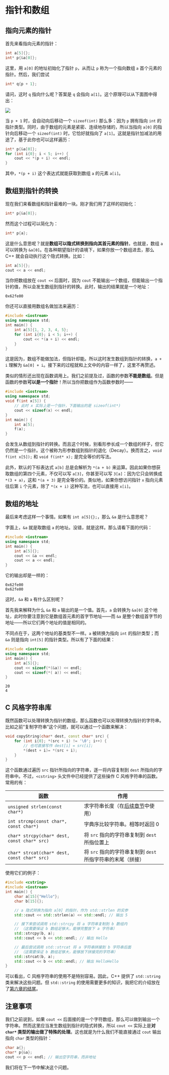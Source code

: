 # 指针和数组

## 指向元素的指针

首先来看指向元素的指针：
```cpp
int a[5]{};
int* p{&a[0]};
```
这里，用 `a[0]` 的地址初始化了指针 `p`，从而让 `p` 称为一个指向数组 `a` 首个元素的指针。然后，我们尝试
```cpp
int* q{p + 1};
```
请问，这时 `q` 指向什么呢？答案是 `q` 会指向 `a[1]`。这个原理可以从下面图中得出：

![](https://s1.ax1x.com/2020/08/15/dkKe3V.png)

当 `p + 1` 时，会自动向后移动一个 `sizeof(int)` 那么多：因为 `p` 拥有指向 `int` 的指针类型。同时，由于数组的元素是紧密、连续地存储的，所以当指向 `a[0]` 的指针向后移动一个 `sizeof(int)` 时，它恰好就指向了 `a[1]`。这就是指针加减法的用途了，基于此你也可以这样遍历：
```cpp
int* p{&a[0]};
for (int i{0}; i < 5; i++) {
    cout << *(p + i) << endl;
}
```
其中，`*(p + i)` 这个表达式就能获取到数组 `a` 的元素 `a[i]`。


## 数组到指针的转换

现在我们来看数组和指针最难的一块。刚才我们用了这样的初始化：
```cpp
int* p{&a[0]};
```
然而这个过程可以简化为：
```cpp
int* p{a};
```
这是什么意思呢？就是**数组可以隐式转换到指向其首元素的指针**。也就是，数组 `a` 可以转换为 `&a[0]`。在各种期望指针的语境下，如果你放一个数组进去，那么 C++ 就会自动执行这个隐式转换。比如：
```cpp
int a[5]{};
cout << a << endl;
```
当你把数组放在 `cout <<` 后面时，因为 `cout` 不能输出一个数组，但能输出一个指针的值，所以会发生数组到指针的转换。此时，输出的结果就是一个地址：
```io
0x62fe00
```

你还可以直接用数组名做加法来遍历：
```CPP
#include <iostream>
using namespace std;
int main() {
    int a[5]{1, 2, 3, 4, 5};
    for (int i{0}; i < 5; i++) {
        cout << *(a + i) << endl;
    }
}
```
这是因为，数组不能做加法，但指针却能。所以这时发生数组到指针的转换，`a + i` 理解为 `&a[0] + i`。接下来的过程就和上文中的内容一样了，这里不再赘述。

类似的情形还出现在函数调用上。我们之前提及过，函数的参数**不能是数组**。但是函数的参数**可以是一个指针**！所以当你把数组作为函数参数时——
```CPP
#include <iostream>
using namespace std;
void f(int x[5]) {
    // 此时 x 实际上是一个指针，下面输出的是 sizeof(int*)
    cout << sizeof(x) << endl;
}
int main() {
    int a[5];
    f(a);
}
```
会发生从数组到指针的转换。而且这个时候，别看形参长成一个数组的样子，但它仍然是一个指针。这个被称为形参数组到指针的退化（Decay）。换而言之，`void f(int x[5]);` 和 `void f(int* x);` 是完全等价的写法。

此外，默认的下标表达式 `a[b]` 总是会解析为 `*(a + b)` 来运算。因此如果你想获取数组的第四个元素，不仅可以写 `a[3]`，你甚至可以写 `3[a]`：因为它只会转换成 `*(3 + a)`，这和 `*(a + 3)` 是完全等价的。类似地，如果你想访问指针 `x` 指向元素往后第 `i` 个元素，除了 `*(x + i)` 这种写法，也可以直接用 `x[i]`。

## 数组的地址

最后来考虑这样一个事情。如果有 `int a[5]{};`，那么 `&a` 是什么意思呢？

字面上，`&a` 就是取数组 `a` 的地址。没错，就是这样。那么请看下面的代码：
```CPP
#include <iostream>
using namespace std;
int main() {
    int a[5]{};
    cout << &a << endl;
    cout << a << endl;
}
```
它的输出却是一样的：
```io
0x62fe00
0x62fe00
```
这时，`&a` 和 `a` 有什么区别呢？

首先我来解释为什么 `&a` 和 `a` 输出的是一个值。首先，`a` 会转换为 `&a[0]` 这个地址，此时你要注意到它是数组首元素的首字节地址——而 `&a` 是整个数组首字节的地址——所以它们两个地址的值是相同的。

不同点在于，这两个地址的基类型不一样。`a` 被转换为指向 `int` 的指针类型；而 `&a` 则是指向 `int[5]` 的指针类型。所以有了下面的结果：
```CPP
#include <iostream>
using namespace std;
int main() {
    int a[5]{};
    cout << sizeof(*(&a)) << endl;
    cout << sizeof(*( a)) << endl;
}
```
```io
20
4
```

## C 风格字符串库

既然函数可以处理转换为指针的数组，那么函数也可以处理转换为指针的字符串。比如之前“复制字符串”这个问题，就可以通过一个函数来解决：

```cpp
void copyString(char* dest, const char* src) {
    for (int i{0}; *(src + i) != '\0'; i++) {
        // 也可直接写作 dest[i] = src[i];
        *(dest + i)= *(src + i);
    }
}
```

这个函数通过遍历 `src` 指针所指向的字符串，逐一将内容复制到 `dest` 所指向的字符串中。不过，`<cstring>` 头文件中已经提供了这些操作 C 风格字符串的函数。常用的有：

| 函数                                        | 作用                                                        |
| ------------------------------------------- | ----------------------------------------------------------- |
| `unsigned strlen(const char*)`              | 求字符串长度（在[后续章节](/ch05/easy_string)中使用）        |
| `int strcmp(const char*, const char*)`      | 字典序比较字符串。相等时返回 0                              |
| `char* strcpy(char* dest, const char* src)` | 将 `src` 指向的字符串复制到 `dest` 所指位置上               |
| `char* strcat(char* dest, const char* src)` | 将 `src` 指向的字符串复制到 `dest` 所指字符串的末尾（拼接） |

使用它们的例子：
```CPP
#include <cstring>
#include <iostream>
int main() {
    char a[15]{"Hello"};
    char b[15]{};

    // a 隐式转换为指向 a[0] 的指针，作为 std::strlen 的实参
    std::cout << std::strlen(a) << std::endl; // 输出 5

    // 接下来尝试调用 std::strcpy 将 a 字符串复制到 b 数组内
    // （这需要保证 b 数组足够大，能够完整放下 a 字符串）
    std::strcpy(b, a);
    std::cout << b << std::endl; // 输出 Hello

    // 最后尝试调用 std::strcat 将 a 字符串拼接到 b 字符串后面
    // （这需要保证 b 数组足够大，能够放下拼接完的字符串）
    std::strcat(b, a);
    std::cout << b << std::endl; // 输出 HelloHello
}
```

可以看出，C 风格字符串的使用不是特别容易。因此，C++ 提供了 `std::string` 类来解决这些问题。但 `std::string` 的使用需要更多的知识，我把它的介绍放在了[第六章的结尾](/ch06/summary)。

## 注意事项

我们之前说到，如果 `cout <<` 后面接的是一个字符数组，那么可以做到输出一个字符串。然而这里应当发生数组到指针的隐式转换，所以 `cout <<` 实际上是**对 `char*` 类型的输出做了特殊的处理**。这也就是为什么我们不能直接通过 `cout` 输出指向 `char` 类型的指针：
```cpp
char a{};
char* p{&a};
cout << p << endl; // 输出空字符串，而非地址
```
我们将在下一节中解决这个问题。